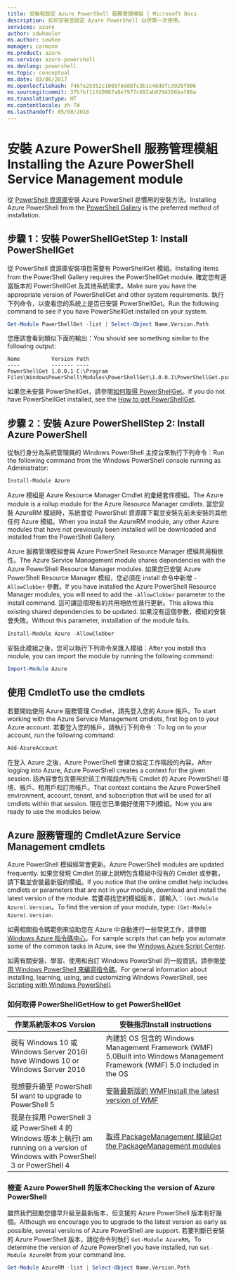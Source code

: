 ```yaml
---
title: 安裝和設定 Azure PowerShell 服務管理模組 | Microsoft Docs
description: 如何安裝並設定 Azure PowerShell 以供第一次使用。
services: azure
author: sdwheeler
ms.author: sewhee
manager: carmonm
ms.product: azure
ms.service: azure-powershell
ms.devlang: powershell
ms.topic: conceptual
ms.date: 03/06/2017
ms.openlocfilehash: f46fe25352c100976dd8fc3b1c48ddfc3926f906
ms.sourcegitcommit: 37bfbf11fd0967a8e7977c692ab829d286baf88a
ms.translationtype: HT
ms.contentlocale: zh-TW
ms.lasthandoff: 05/08/2018
---
```

# <a name="installing-the-azure-powershell-service-management-module"></a><span data-ttu-id="f1bb6-103">安裝 Azure PowerShell 服務管理模組</span><span class="sxs-lookup"><span data-stu-id="f1bb6-103">Installing the Azure PowerShell Service Management module</span></span>

<span data-ttu-id="f1bb6-104">從 [PowerShell 資源庫](https://www.powershellgallery.com/)安裝 Azure PowerShell 是慣用的安裝方法。</span><span class="sxs-lookup"><span data-stu-id="f1bb6-104">Installing Azure PowerShell from the [PowerShell Gallery](https://www.powershellgallery.com/) is the preferred method of installation.</span></span>

## <a name="step-1-install-powershellget"></a><span data-ttu-id="f1bb6-105">步驟 1：安裝 PowerShellGet</span><span class="sxs-lookup"><span data-stu-id="f1bb6-105">Step 1: Install PowerShellGet</span></span>

<span data-ttu-id="f1bb6-106">從 PowerShell 資源庫安裝項目需要有 PowerShellGet 模組。</span><span class="sxs-lookup"><span data-stu-id="f1bb6-106">Installing items from the PowerShell Gallery requires the PowerShellGet module.</span></span> <span data-ttu-id="f1bb6-107">確定您有適當版本的 PowerShellGet 及其他系統需求。</span><span class="sxs-lookup"><span data-stu-id="f1bb6-107">Make sure you have the appropriate version of PowerShellGet and other system requirements.</span></span> <span data-ttu-id="f1bb6-108">執行下列命令，以查看您的系統上是否已安裝 PowerShellGet。</span><span class="sxs-lookup"><span data-stu-id="f1bb6-108">Run the following command to see if you have PowerShellGet installed on your system.</span></span>

```powershell
Get-Module PowerShellGet -list | Select-Object Name,Version,Path
```

<span data-ttu-id="f1bb6-109">您應該會看到類似下面的輸出：</span><span class="sxs-lookup"><span data-stu-id="f1bb6-109">You should see something similar to the following output:</span></span>

```
Name          Version Path
----          ------- ----
PowerShellGet 1.0.0.1 C:\Program Files\WindowsPowerShell\Modules\PowerShellGet\1.0.0.1\PowerShellGet.psd1
```

<span data-ttu-id="f1bb6-110">如果您未安裝 PowerShellGet，請參閱[如何取得 PowerShellGet](#how-to-get-powershellget)。</span><span class="sxs-lookup"><span data-stu-id="f1bb6-110">If you do not have PowerShellGet installed, see the [How to get PowerShellGet](#how-to-get-powershellget).</span></span>

## <a name="step-2-install-azure-powershell"></a><span data-ttu-id="f1bb6-111">步驟 2：安裝 Azure PowerShell</span><span class="sxs-lookup"><span data-stu-id="f1bb6-111">Step 2: Install Azure PowerShell</span></span>

<span data-ttu-id="f1bb6-112">從執行身分為系統管理員的 Windows PowerShell 主控台來執行下列命令︰</span><span class="sxs-lookup"><span data-stu-id="f1bb6-112">Run the following command from the Windows PowerShell console running as Administrator:</span></span>

```powershell
Install-Module Azure
```

<span data-ttu-id="f1bb6-113">Azure 模組是 Azure Resource Manager Cmdlet 的彙總套件模組。</span><span class="sxs-lookup"><span data-stu-id="f1bb6-113">The Azure module is a rollup module for the Azure Resource Manager cmdlets.</span></span> <span data-ttu-id="f1bb6-114">當您安裝 AzureRM 模組時，系統會從 PowerShell 資源庫下載並安裝先前未安裝的其他任何 Azure 模組。</span><span class="sxs-lookup"><span data-stu-id="f1bb6-114">When you install the AzureRM module, any other Azure modules that have not previously been installed will be downloaded and installed from the PowerShell Gallery.</span></span>

<span data-ttu-id="f1bb6-115">Azure 服務管理模組會與 Azure PowerShell Resource Manager 模組共用相依性。</span><span class="sxs-lookup"><span data-stu-id="f1bb6-115">The Azure Service Management module shares dependencies with the Azure PowerShell Resource Manager modules.</span></span> <span data-ttu-id="f1bb6-116">如果您已安裝 Azure PowerShell Resource Manager 模組，您必須在 install 命令中新增 `-AllowClobber` 參數。</span><span class="sxs-lookup"><span data-stu-id="f1bb6-116">If you have installed the Azure PowerShell Resource Manager modules, you will need to add the `-AllowClobber` parameter to the install command.</span></span> <span data-ttu-id="f1bb6-117">這可讓這個現有的共用相依性進行更新。</span><span class="sxs-lookup"><span data-stu-id="f1bb6-117">This allows this existing shared dependencies to be updated.</span></span> <span data-ttu-id="f1bb6-118">如果沒有這個參數，模組的安裝會失敗。</span><span class="sxs-lookup"><span data-stu-id="f1bb6-118">Without this parameter, installation of the module fails.</span></span>

```powershell
Install-Module Azure -AllowClobber
```

<span data-ttu-id="f1bb6-119">安裝此模組之後，您可以執行下列命令來匯入模組︰</span><span class="sxs-lookup"><span data-stu-id="f1bb6-119">After you install this module, you can import the module by running the following command:</span></span>

```powershell
Import-Module Azure
```

## <a name="to-use-the-cmdlets"></a><span data-ttu-id="f1bb6-120">使用 Cmdlet</span><span class="sxs-lookup"><span data-stu-id="f1bb6-120">To use the cmdlets</span></span>

<span data-ttu-id="f1bb6-121">若要開始使用 Azure 服務管理 Cmdlet，請先登入您的 Azure 帳戶。</span><span class="sxs-lookup"><span data-stu-id="f1bb6-121">To start working with the Azure Service Management cmdlets, first log on to your Azure account.</span></span> <span data-ttu-id="f1bb6-122">若要登入您的帳戶，請執行下列命令︰</span><span class="sxs-lookup"><span data-stu-id="f1bb6-122">To log on to your account, run the following command:</span></span>

```powershell
Add-AzureAccount
```

<span data-ttu-id="f1bb6-123">在登入 Azure 之後，Azure PowerShell 會建立給定工作階段的內容。</span><span class="sxs-lookup"><span data-stu-id="f1bb6-123">After logging into Azure, Azure PowerShell creates a context for the given session.</span></span> <span data-ttu-id="f1bb6-124">該內容會包含要用於該工作階段內所有 Cmdlet 的 Azure PowerShell 環境、帳戶、租用戶和訂用帳戶。</span><span class="sxs-lookup"><span data-stu-id="f1bb6-124">That context contains the Azure PowerShell environment, account, tenant, and subscription that will be used for all cmdlets within that session.</span></span> <span data-ttu-id="f1bb6-125">現在您已準備好使用下列模組。</span><span class="sxs-lookup"><span data-stu-id="f1bb6-125">Now you are ready to use the modules below.</span></span>

## <a name="azure-service-management-cmdlets"></a><span data-ttu-id="f1bb6-126">Azure 服務管理的 Cmdlet</span><span class="sxs-lookup"><span data-stu-id="f1bb6-126">Azure Service Management cmdlets</span></span>

<span data-ttu-id="f1bb6-127">Azure PowerShell 模組經常會更新。</span><span class="sxs-lookup"><span data-stu-id="f1bb6-127">Azure PowerShell modules are updated frequently.</span></span> <span data-ttu-id="f1bb6-128">如果您發現 Cmdlet 的線上說明包含模組中沒有的 Cmdlet 或參數，請下載並安裝最新版的模組。</span><span class="sxs-lookup"><span data-stu-id="f1bb6-128">If you notice that the online cmdlet help includes cmdlets or parameters that are not in your module, download and install the latest version of the module.</span></span> <span data-ttu-id="f1bb6-129">若要尋找您的模組版本，請輸入︰`(Get-Module Azure).Version`。</span><span class="sxs-lookup"><span data-stu-id="f1bb6-129">To find the version of your module, type: `(Get-Module Azure).Version`.</span></span>

<span data-ttu-id="f1bb6-130">如需相關指令碼範例來協助您在 Azure 中自動進行一些常見工作，請參閱 [Windows Azure 指令碼中心](http://www.windowsazure.com/documentation/scripts/)。</span><span class="sxs-lookup"><span data-stu-id="f1bb6-130">For sample scripts that can help you automate some of the common tasks in Azure, see the [Windows Azure Script Center](http://www.windowsazure.com/documentation/scripts/).</span></span>

<span data-ttu-id="f1bb6-131">如需有關安裝、學習、使用和自訂 Windows PowerShell 的一般資訊，請參閱[使用 Windows PowerShell 來編寫指令碼](http://go.microsoft.com/fwlink/p/?linkid=320210)。</span><span class="sxs-lookup"><span data-stu-id="f1bb6-131">For general information about installing, learning, using, and customizing Windows PowerShell, see [Scripting with Windows PowerShell](http://go.microsoft.com/fwlink/p/?linkid=320210).</span></span>

### <a name="how-to-get-powershellget"></a><span data-ttu-id="f1bb6-132">如何取得 PowerShellGet</span><span class="sxs-lookup"><span data-stu-id="f1bb6-132">How to get PowerShellGet</span></span>

|<span data-ttu-id="f1bb6-133">作業系統版本</span><span class="sxs-lookup"><span data-stu-id="f1bb6-133">OS Version</span></span>|<span data-ttu-id="f1bb6-134">安裝指示</span><span class="sxs-lookup"><span data-stu-id="f1bb6-134">Install instructions</span></span>|
|---|---|
|<span data-ttu-id="f1bb6-135">我有 Windows 10 或 Windows Server 2016</span><span class="sxs-lookup"><span data-stu-id="f1bb6-135">I have Windows 10 or Windows Server 2016</span></span>|<span data-ttu-id="f1bb6-136">內建於 OS 包含的 Windows Management Framework (WMF) 5.0</span><span class="sxs-lookup"><span data-stu-id="f1bb6-136">Built into Windows Management Framework (WMF) 5.0 included in the OS</span></span>|
|<span data-ttu-id="f1bb6-137">我想要升級至 PowerShell 5</span><span class="sxs-lookup"><span data-stu-id="f1bb6-137">I want to upgrade to PowerShell 5</span></span>|[<span data-ttu-id="f1bb6-138">安裝最新版的 WMF</span><span class="sxs-lookup"><span data-stu-id="f1bb6-138">Install the latest version of WMF</span></span>](https://www.microsoft.com/en-us/download/details.aspx?id=54616)|
|<span data-ttu-id="f1bb6-139">我是在採用 PowerShell 3 或 PowerShell 4 的 Windows 版本上執行</span><span class="sxs-lookup"><span data-stu-id="f1bb6-139">I am running on a version of Windows with PowerShell 3 or PowerShell 4</span></span>|[<span data-ttu-id="f1bb6-140">取得 PackageManagement 模組</span><span class="sxs-lookup"><span data-stu-id="f1bb6-140">Get the PackageManagement modules</span></span>](http://go.microsoft.com/fwlink/?LinkID=746217)|

<a id="helpmechoose"></a>
### <a name="checking-the-version-of-azure-powershell"></a><span data-ttu-id="f1bb6-141">檢查 Azure PowerShell 的版本</span><span class="sxs-lookup"><span data-stu-id="f1bb6-141">Checking the version of Azure PowerShell</span></span>

<span data-ttu-id="f1bb6-142">雖然我們鼓勵您儘早升級至最新版本，但支援的 Azure PowerShell 版本有好幾個。</span><span class="sxs-lookup"><span data-stu-id="f1bb6-142">Although we encourage you to upgrade to the latest version as early as possible, several versions of Azure PowerShell are support.</span></span> <span data-ttu-id="f1bb6-143">若要判斷已安裝的 Azure PowerShell 版本，請從命令列執行 `Get-Module AzureRM`。</span><span class="sxs-lookup"><span data-stu-id="f1bb6-143">To determine the version of Azure PowerShell you have installed, run `Get-Module AzureRM` from your command line.</span></span>

```powershell
Get-Module AzureRM -list | Select-Object Name,Version,Path
```
